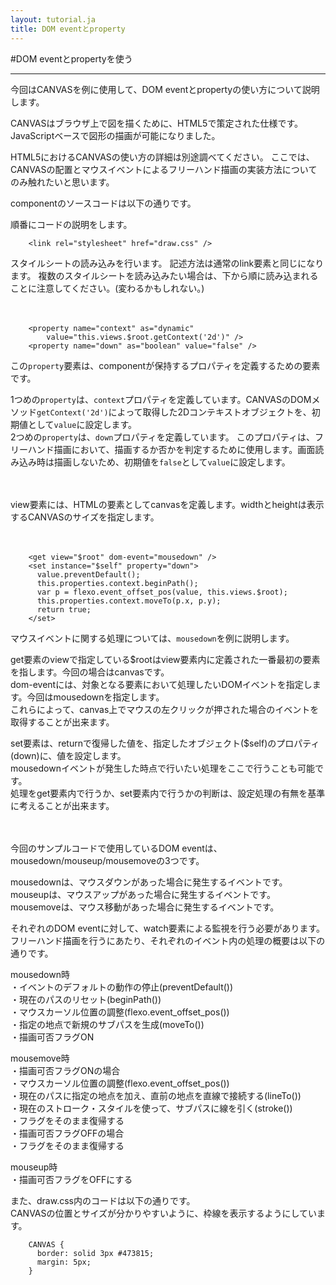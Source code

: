 ```yaml
---
layout: tutorial.ja
title: DOM eventとproperty
---
```

#DOM eventとpropertyを使う

-----
今回はCANVASを例に使用して、DOM eventとpropertyの使い方について説明します。

CANVASはブラウザ上で図を描くために、HTML5で策定された仕様です。
JavaScriptベースで図形の描画が可能になりました。

HTML5におけるCANVASの使い方の詳細は別途調べてください。
ここでは、CANVASの配置とマウスイベントによるフリーハンド描画の実装方法についてのみ触れたいと思います。


componentのソースコードは以下の通りです。

<blockquote class="code">
</blockquote>
<script src="../../flexo.js">
</script>
<script>
flexo.ez_xhr("canvas_and_property/draw.xml", { responseType: "text"}, function (req) {
  document.querySelector("blockquote").appendChild(flexo.$pre(req.response));
});
</script>

順番にコードの説明をします。

		<link rel="stylesheet" href="draw.css" />
スタイルシートの読み込みを行います。
記述方法は通常のlink要素と同じになります。
複数のスタイルシートを読み込みたい場合は、下から順に読み込まれることに注意してください。(変わるかもしれない。)
<br>
<br>
<br>

		<property name="context" as="dynamic"
		    value="this.views.$root.getContext('2d')" />
		<property name="down" as="boolean" value="false" />

この<code>property</code>要素は、componentが保持するプロパティを定義するための要素です。

1つめの<code>property</code>は、<code>context</code>プロパティを定義しています。CANVASのDOMメソッド<code>getContext('2d')</code>によって取得した2Dコンテキストオブジェクトを、初期値として<code>value</code>に設定します。  
2つめの<code>property</code>は、<code>down</code>プロパティを定義しています。
このプロパティは、フリーハンド描画において、描画するか否かを判定するために使用します。画面読み込み時は描画しないため、初期値を<code>false</code>として<code>value</code>に設定します。
<br>
<br>
<br>

view要素には、HTMLの要素としてcanvasを定義します。widthとheightは表示するCANVASのサイズを指定します。
<br>
<br>
<br>

		<get view="$root" dom-event="mousedown" />
		<set instance="$self" property="down">
		  value.preventDefault();
		  this.properties.context.beginPath();
		  var p = flexo.event_offset_pos(value, this.views.$root);
		  this.properties.context.moveTo(p.x, p.y);
		  return true;
		</set>

マウスイベントに関する処理については、<code>mousedown</code>を例に説明します。

get要素のviewで指定している$rootはview要素内に定義された一番最初の要素を指します。今回の場合はcanvasです。  
dom-eventには、対象となる要素において処理したいDOMイベントを指定します。今回はmousedownを指定します。  
これらによって、canvas上でマウスの左クリックが押された場合のイベントを取得することが出来ます。

set要素は、returnで復帰した値を、指定したオブジェクト($self)のプロパティ(down)に、値を設定します。  
mousedownイベントが発生した時点で行いたい処理をここで行うことも可能です。  
処理をget要素内で行うか、set要素内で行うかの判断は、設定処理の有無を基準に考えることが出来ます。
<br>
<br>
<br>

今回のサンプルコードで使用しているDOM eventは、mousedown/mouseup/mousemoveの3つです。

mousedownは、マウスダウンがあった場合に発生するイベントです。  
mouseupは、マウスアップがあった場合に発生するイベントです。  
mousemoveは、マウス移動があった場合に発生するイベントです。  

それぞれのDOM eventに対して、watch要素による監視を行う必要があります。
フリーハンド描画を行うにあたり、それぞれのイベント内の処理の概要は以下の通りです。

mousedown時  
・イベントのデフォルトの動作の停止(preventDefault())  
・現在のパスのリセット(beginPath())  
・マウスカーソル位置の調整(flexo.event_offset_pos())  
・指定の地点で新規のサブパスを生成(moveTo())  
・描画可否フラグON  

mousemove時  
・描画可否フラグONの場合  
・マウスカーソル位置の調整(flexo.event_offset_pos())  
・現在のパスに指定の地点を加え、直前の地点を直線で接続する(lineTo())  
・現在のストローク・スタイルを使って、サブパスに線を引く(stroke())  
・フラグをそのまま復帰する  
・描画可否フラグOFFの場合  
・フラグをそのまま復帰する  

mouseup時  
・描画可否フラグをOFFにする  

また、draw.css内のコードは以下の通りです。  
CANVASの位置とサイズが分かりやすいように、枠線を表示するようにしています。

		CANVAS {
		  border: solid 3px #473815;
		  margin: 5px;
		}

